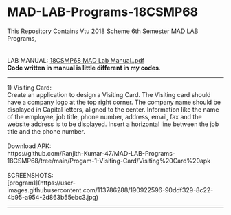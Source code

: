 # MAD-LAB-Programs-18CSMP68
 This Repository Contains Vtu 2018 Scheme 6th Semester MAD LAB Programs,
 <br/>
 <br/>
 <br/>
 LAB MANUAL:
 [18CSMP68 MAD Lab Manual..pdf](https://github.com/Ranjith-Kumar-47/MAD-LAB-Programs-18CSMP68/files/9594974/18CSMP68.MAD.Lab.Manual.pdf)
<br/>
**Code written in manual is little different in my codes**.
<hr/>
 1) Visiting Card:
 <br/>
Create an application to design a Visiting Card. The Visiting card should have a company logo at the top right corner. The company name should be displayed in Capital letters, aligned to the center. Information like the name of the employee, job title, phone number, address, email, fax and the website address is to be displayed. Insert a horizontal line between the job title and the phone number.
<br/>
<br/>
Download APK:
<br/>
https://github.com/Ranjith-Kumar-47/MAD-LAB-Programs-18CSMP68/tree/main/Progam-1-Visiting-Card/Visiting%20Card%20apk
<br/>
<br/>
SCREENSHOTS:
<br/>
[program1](https://user-images.githubusercontent.com/113786288/190922596-90ddf329-8c22-4b95-a954-2d863b55ebc3.jpg)
<hr/>
